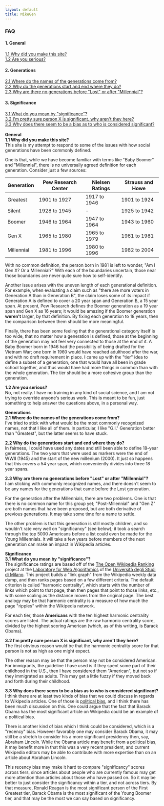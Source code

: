 ```yaml
---
layout: default
title: MikeGen
---
```

### FAQ
#### 1. General
<a href="#Q1.1">1.1 Why did you make this site?</a><br>
<a href="#Q1.2">1.2 Are you serious?</a><br>
#### 2. Generations
<a href="#Q2.1">2.1 Where do the names of the generations come from?</a><br>
<a href="#Q2.2">2.2 Why do the generations start and end where they do?</a><br>
<a href="#Q2.3">2.3 Why are there no generations before "Lost" or after "Millennial"?</a><br>
#### 3. Significance
<a href="#Q3.1">3.1 What do you mean by "significance"?</a><br>
<a href="#Q3.2">3.2 I'm pretty sure person X is significant, why aren't they here?</a><br>
<a href="#Q3.3">3.3 Why does there seem to be a bias as to who is considered significant?</a><br>
<br>
<a id="General">**General**</a><br>
<a id="Q1.1">**1.1 Why did you make this site?**</a><br>
This site is my attempt to respond to some of the issues with how social generations have been commonly defined. 

One is that, while we have become familiar with terms like "Baby Boomer" and "Millennial", there is no universally agreed definition for each generation. Consider just a few sources:

**Generation** | **Pew Research Center** | **Nielsen Ratings** | **Strauss and Howe**
---------- | ------------------- | ----------------| ----------- 
Greatest   | 1901 to 1927        | 1917 to 1946    | 1901 to 1924
Silent     | 1928 to 1945        | -               | 1925 to 1942
Boomer     | 1946 to 1964        | 1947 to 1964    | 1943 to 1960
Gen X      | 1965 to 1980        | 1965 to 1979    | 1961 to 1981
Millennial | 1981 to 1996        | 1980 to 1996    | 1982 to 2004 

With no common definition, the person born in 1981 is left to wonder, "Am I Gen X? Or a Millennial?" With each of the boundaries uncertain, those near those boundaries are never quite sure how to self-identify. 

Another issue arises with the uneven length of each generational definition. For example, when evaluating a claim such as "there are more voters in Generation A than in Generation B", the claim loses some of its impact if Generation A is defined to cover a 20 year span and Generation B, a 15 year span. At present, Pew Research defines the Boomer generation as a 19 year span and Gen X as 16 years; it would be amazing if the Boomer generation **weren't** larger, by that definition. By fixing each generation to 18 years, then the comparison between them should be more meaningful.

Finally, there has been some feeling that the generational category itself is too wide, that no matter how a generation is defined, those at the beginning of the generation may not feel very connected to those at the end of it. A Baby Boomer born in 1946 had the possibility of being drafted for the Vietnam War; one born in 1960 would have reached adulthood after the war, and with no draft requirement in place. I came up with the "tier" idea to define a subset of a generation, one that would have all been in grade school together, and thus would have had more things in common than with the whole generation. The tier should be a more cohesive group than the generation.
  
<a id="Q1.2">**1.2 Are you serious?**</a><br>
No, not really. I have no training in any kind of social science, and I am not trying to override anyone's serious work. This is meant to be fun, just something to help answer the questions above, in a personal way. 

<a id="Generations">**Generations**</a><br>
<a id="Q2.1">**2.1 Where do the names of the generations come from?**</a><br>
I've tried to stick with what would be the most commonly recognized names, not that I like all of them. In particular, I like "G.I." Generation better than "Greatest", but the latter seems to have stuck.

<a id="#Q2.2">**2.2 Why do the generations start and end where they do?**</a><br>
In fairness, I could have used any dates and still been able to define 18-year generations. The two years that were used as markers were the end of WWII (1945) and the start of the new millenium (2000). It just so happens that this covers a 54 year span, which conveniently divides into three 18 year spans.

<a id="#Q2.3">**2.3 Why are there no generations before "Lost" or after "Millennial"?**</a><br>
I am sticking with commonly recognized names, and there doesn't seem to be any names for the generations that came before the Lost generation.

For the generation after the Millennials, there are two problems. One is that there is no common name for this group yet; "Post-Millennial" and "Gen Z" are both names that have been proposed, but are both derivative of previous generations. It may take some time for a name to settle.

The other problem is that this generation is still mostly children, and so wouldn't rate very well on "significancy" (see below); it took a search through the top 5000 Americans before a list could even be made for the Young Millennials. It will take a few years before members of the next generation can make an impact in Wikipedia articles.

<a id="Significance">**Significance**</a><br>
<a id="Q3.1">**3.1 What do you mean by "significance"?**</a><br>
The significance ratings are based off of the [The Open Wikipedia Ranking](http://wikirank-2019.di.unimi.it/index.html) project at the [Laboratory for Web Algorithmics](http://law.di.unimi.it/) of the [Università degli Studi di Milano](http://www.unimi.it/). This project builds a "link graph" from the Wikipedia weekly data dump, and then ranks pages based on a few different criteria. The default criterion is called "harmonic centrality", which starts with the number of links which point to that page, then then pages that point to those links, etc., with some scaling as the distance moves from the original page. The best analogy may be that harmonic centrality is a measure of how much the page "ripples" within the Wikipedia network.

For each tier, those **Americans** with the ten highest harmonic centrality scores are listed. The actual ratings are the raw harmonic centrality score, divided by the highest scoring American (which, as of this writing, is Barack Obama).

<a id="Q3.2">**3.2 I'm pretty sure person X is significant, why aren't they here?**</a><br>
The first obvious reason would be that the harmonic centrality score for that person is not as high as one might expect.

The other reason may be that the person may not be considered American. For immigrants, the guideline I have used is if they spent some part of their childhood in the U.S., then I have considered them "American", but not so if they immigrated as adults. This may get a little fuzzy if they moved back and forth during their childhood.

<a id="Q3.3">**3.3 Why does there seem to be a bias as to who is considered significant?**</a><br>
I think there are at least two kinds of bias that we could discuss in regards to Wikipedia articles. One of those is [political bias](https://en.wikipedia.org/wiki/Ideological_bias_on_Wikipedia), and I think there has been much discussion on this. One could argue that the fact that Barack Obama has the most significant article on Wikipedia could be an example of a political bias.

There is another kind of bias which I think could be considered, which is a "recency" bias. However favorably one may consider Barack Obama, it may still be a stretch to consider his a more significant presidency then, say, Abraham Lincoln. While the Obama article may benefit from a political bias, it may benefit more in that this was a very recent president, and current Wikipedia editors may be able to contribute with more expertise than on an article about Abraham Lincoln.

This recency bias may make it hard to compare "significancy" scores across tiers, since articles about people who are currently famous may get more attention than articles about those who have passed on. So it may be better to just consider the significancy within a tier, and not across tiers. By that measure, Ronald Reagan is the most significant person of the First Greatest tier, Barack Obama is the most significant of the Young Boomer tier, and that may be the most we can say based on significancy.
